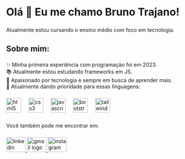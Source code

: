 <h1 align="left">Olá 👋 Eu me chamo Bruno Trajano!</h1>

###

<p align="left">Atualmente estou cursando o ensino médio com foco em tecnologia.</p>

###

<h2 align="left">Sobre mim:</h2>

###

<p align="left">✨ Minha primeira experiência com programação foi em 2023.<br>📚 Atualmente estou estudando frameworks em JS.<br>🎲 Apaixonado por tecnologia e sempre em busca de aprender mais.<br>🎯 Atualmente dando prioridade para essas linguagens:</p>

###

<div align="left">
  <img src="https://cdn.jsdelivr.net/gh/devicons/devicon/icons/html5/html5-original.svg" height="40" alt="html5 logo"  />
  <img width="12" />
  <img src="https://cdn.jsdelivr.net/gh/devicons/devicon/icons/css3/css3-original.svg" height="40" alt="css3 logo"  />
  <img width="12" />
  <img src="https://cdn.jsdelivr.net/gh/devicons/devicon/icons/javascript/javascript-original.svg" height="40" alt="javascript logo"  />
  <img width="12" />
  <img src="https://cdn.jsdelivr.net/gh/devicons/devicon/icons/bootstrap/bootstrap-original.svg" height="40" alt="bootstrap logo"  />
  <img width="12" />
  <img src="Tailwind_CSS_Logo.svg.png" height="40" alt="tailwindcss logo"  />
</div>

###

<p align="left">Você também pode me encontrar em:</p>


###

<div align="left">
  <a href="https://www.linkedin.com/in/bruno-trajano-5612aa33b/" target="_blank">
    <img src="https://raw.githubusercontent.com/maurodesouza/profile-readme-generator/master/src/assets/icons/social/linkedin/default.svg" width="52" height="40" alt="linkedin logo"  />
  </a>
  <a href="https://mail.google.com/mail/u/0/#inbox?compose=CllgCJvqJqQTszWgCTJwCNhxNDTpxTnxCWWFFTnVdtnPLGhNMkNCKvmgsJWLqLRpXJLGDWpnprg" target="_blank">
    <img src="https://raw.githubusercontent.com/maurodesouza/profile-readme-generator/master/src/assets/icons/social/gmail/default.svg" width="52" height="40" alt="gmail logo"  />
  </a>
  <a href="https://www.instagram.com/eutrajaaano/" target="_blank">
    <img src="https://raw.githubusercontent.com/maurodesouza/profile-readme-generator/master/src/assets/icons/social/instagram/default.svg" width="52" height="40" alt="instagram logo"  />
  </a>
</div>

###
